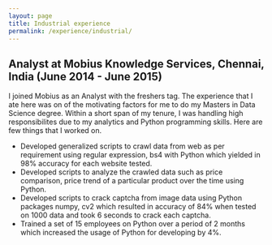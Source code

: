 ```yaml
---
layout: page
title: Industrial experience
permalink: /experience/industrial/
---
```


## **Analyst at Mobius Knowledge Services**, Chennai, India (June 2014 - June 2015)

I joined Mobius as an Analyst with the freshers tag. The experience that I ate here was on of the motivating factors for me to do my Masters in Data Science degree. Within a short span of my tenure, I was handling high responsibilites due to my analytics and Python programming skills. Here are few things that I worked on.

* Developed generalized scripts to crawl data from web as per requirement using regular expression, bs4 with Python which yielded in 98% accuracy for each website tested.
* Developed scripts to analyze the crawled data such as price comparison, price trend of a particular product over the time using Python.
* Developed scripts to crack captcha from image data using Python packages numpy, cv2 which resulted in accuracy of 84% when tested on 1000 data and took 6 seconds to crack each captcha.
* Trained a set of 15 employees on Python over a period of 2 months which increased the usage of Python for developing by 4%. 